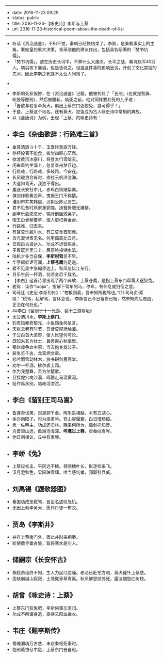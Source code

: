 - --
- date: 2016-11-23 09:29
- status: public
- title: 2016-11-23-【咏史诗】李斯与上蔡
- url: 2016-11-23-historical-poem-about-the-death-of-lisi
- --
- 听读《资治通鉴》，不知不觉，秦朝已经快结束了。李斯，是秦朝事实上的主角。秦始皇的重大决策，皆采纳他的建议作出，包括臭名昭著的「焚书坑儒」。
- 「焚书坑儒」，放在历史长河中，不算什么大屠杀。长平之战，秦坑赵军40万人。项羽攻下襄城，也是皆坑之。但是这件事的影响恶劣，开创了文化禁锢的先河。因此李斯之死就不太让人同情了。
- ``````````````````````````````````````````````````````````````````````````````````````````````````````````````````````````````````````````````````````````````````````````````````
- 李斯的死状很惨，在《资治通鉴》记载，他被判处了「五刑」(也就是割鼻、断肢等酷刑)，然后被腰斩。临死之前，他对同样要赴死的儿子说：
- 「吾欲与若复牵黄犬，俱出上蔡东门逐狡兔，岂可得乎？」
- 于是，上蔡这个地名，还有黄犬、狡兔成为古人咏史诗中常用的典故。
- 以《全唐诗》为例，出现「上蔡」的咏史诗有：
- ## 李白《杂曲歌辞：行路难三首》
- 金尊清酒斗十千，玉盘珍羞直万钱。
- 停杯投箸不能食，拔剑四顾心茫然。
- 欲渡黄河冰塞川，将登太行雪暗天。
- 闲来垂钓坐溪上，忽复乘舟梦日边。
- 行路难，行路难，多岐路，今安在。
- 长风破浪会有时，直挂云帆济沧海。
- 大道如青天，我独不得出。
- 羞逐长安社中儿，赤鸡白狗赌梨栗。
- 弹剑作歌奏苦声，曳裾王门不称情。
- 淮阴市井笑韩信，汉朝公卿忌贾生。
- 君不见昔时燕家重郭隗，拥篲折腰无嫌猜。
- 剧辛乐毅感恩分，输肝剖胆效英才。
- 昭王白骨萦蔓草，谁人更扫黄金台。
- 行路难，归去来。
- 有耳莫洗颍川水，有口莫食首阳蕨。
- 含光混世贵无名。何用孤高比云月。
- 吾观自古贤达人，功成不退皆殒身。
- 子胥既弃吴江上，屈原终投湘水滨。
- 陆机才多岂自保，**李斯税驾**苦不早。
- 华亭鹤唳讵可闻，**上蔡苍鹰**何足道。
- 君不见吴中张翰称达士，秋风忽忆江东行。
- 且乐生前一杯酒，何须身后千载名。
- 【李白】这首诗里出现了两个典故，上蔡苍鹰，是指上蔡东门牵黄犬逐狡兔。
- 税驾：读作“tuōjià”，指解下驾车的马，停车，有休息或归宿之意。
- 司马迁《史记·李斯列传》：“物极则衰，吾未知所税驾也。”[1]  司马贞·索隐：“税驾，犹解驾，言休息也。 李斯言己今日富贵已极，然未知向后吉凶，正泊在何处也。”
- ##李白《留别于十一兄逖、裴十三游塞垣》
- 太公渭川水，**李斯上蔡门**。
- 钓周猎秦安黎元，小鱼鵕兔何足言。
- 天张云卷有时节，吾徒莫叹羝触藩。
- 于公白首大梁野，使人怅望何可论。
- 既知朱亥为壮士，且愿束心秋毫里。
- 秦赵虎争血中原，当去抱关救公子。
- 裴生览千古，龙鸾炳文章。
- 悲吟雨雪动林木，放书辍剑思高堂。
- 劝尔一杯酒，拂尔裘上霜。
- 尔为我楚舞，吾为尔楚歌。
- 且探虎穴向沙漠，鸣鞭走马淩黄河。
- 耻作易水别，临岐泪滂沱。
- ## 李白《留别王司马嵩》
- 鲁连卖谈笑，岂是顾千金。陶朱虽相越，本有五湖心。
- 余亦南阳子，时为梁甫吟。苍山容偃蹇，白日惜颓侵。
- 愿一佐明主，功成还旧林。西来何所为，孤剑托知音。
- 鸟爱碧山远，鱼游沧海深。**呼鹰过上蔡**，卖畚向嵩岑。
- 他日闲相访，丘中有素琴。
- ## 李峤《兔》
- 上蔡应初击，平冈远不稀。目随槐叶长，形逐桂条飞。
- 汉月澄秋色，梁园映雪辉。唯当感纯孝，郛郭引兵威。
- ## 刘禹锡《题欹器图》
- 秦国功成思税驾，晋臣名遂叹危机。
- 无因上蔡牵黄犬，愿作丹徒一布衣。
- ## 贾岛《李斯井》
- 井存上蔡南门外，置此井时来相秦。
- 断绠数寻垂古甃，取将寒水是何人。
- ## 储嗣宗《长安怀古》
- 祸稔萧墙终不知，生人力屈尽边陲。赤龙已赴东方暗，黄犬徒怀上蔡悲。
- 面缺崩城山寂寂，土埋冤骨草离离。秋风解怨扶苏死，露泣烟愁红树枝。
- ## 胡曾《咏史诗：上蔡》
- 上蔡东门狡兔肥，李斯何事忘南归。
- 功成不解谋身退，直待云阳血染衣。
- ## 韦庄《题李斯传》
- 蜀魄湘魂万古悲，未悲秦相死秦时。
- 临刑莫恨仓中鼠，上蔡东门去自迟。
